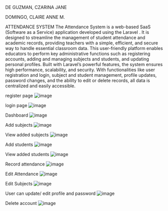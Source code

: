 DE GUZMAN, CZARINA JANE

DOMINGO, CLAIRE ANNE M.

ATTENDANCE SYSTEM
The Attendance System is a web-based SaaS (Software as a Service) application developed using the Laravel . It is designed to streamline the management of student attendance and academic records, providing teachers with a simple, efficient, and secure way to handle essential classroom data.
This user-friendly platform enables educators to perform key administrative functions such as registering accounts, adding and managing subjects and students, and updating personal profiles. Built with Laravel’s powerful features, the system ensures high performance, scalability, and security.
With functionalities like user registration and login, subject and student management, profile updates, password changes, and the ability to edit or delete records, all data is centralized and easily accessible. 


register page
![image](https://github.com/user-attachments/assets/74c3fede-37ab-48fe-9a84-6d6aa6623669)


login page
![image](https://github.com/user-attachments/assets/c36b500a-084f-4be9-839c-893f884b32b6)


Dashboard
![image](https://github.com/user-attachments/assets/fb4fbd15-7f4a-4f5d-876a-76557d632085)


Add subjects
![image](https://github.com/user-attachments/assets/f7975321-8ee4-4683-aad5-66853641b829)


View added subjects
![image](https://github.com/user-attachments/assets/653c31ff-f2f0-4174-a47e-eea123716ad6)


Add students
![image](https://github.com/user-attachments/assets/cf5f66a4-78df-494b-aead-d0007e66337e)


View added students
![image](https://github.com/user-attachments/assets/dd205dc5-8b9c-432d-ac33-a7fa0f8ed155)



Record attendance
![image](https://github.com/user-attachments/assets/73b24cb8-9c94-4e2d-9cd3-3ccfbf7ca74c)



Edit Attendance
![image](https://github.com/user-attachments/assets/5f4936df-e0a0-4cf3-89e6-827dd36bd965)


Edit Subjects
![image](https://github.com/user-attachments/assets/b24aa63e-6c46-4b3c-9e14-0c25de4498de)


User can update/ edit profile and password
![image](https://github.com/user-attachments/assets/b86b6879-fc80-4e60-be60-3cbef7095f80)


Delete account
![image](https://github.com/user-attachments/assets/f20a13bd-17f7-4325-a918-4db5ebafd19a)



